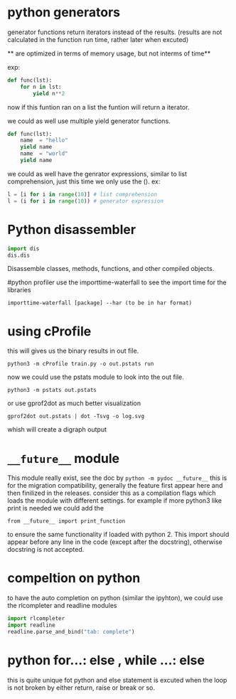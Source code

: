 # python generators

generator functions return iterators instead of the results. (results are not calculated in the function run time, rather later when excuted)

** are optimized in terms of memory usage, but not interms of time**

exp:
```python
def func(lst):
    for n in lst:
        yield n**2
```
now if this funtion ran on a list the funtion will return a iterator. 

we could as well use multiple yield generator functions.
```python
def func(lst):
    name  = "hello"
    yield name
    name  = "world"
    yield name
```

we could as well have the genrator expressions, similar to list comprehension, just this time we only use the (). ex:

```python
l = [i for i in range(10)] # list comprehension
l = (i for i in range(10)) # generator expression 
```


# Python disassembler
``` python 
import dis
dis.dis
```
Disassemble classes, methods, functions, and other compiled objects.

#python profiler
use the importtime-waterfall to see the import time for the libraries 
```
importtime-waterfall [package] --har (to be in har format)
```

# using cProfile

this will gives us the binary results in out file.
```
python3 -m cProfile train.py -o out.pstats run
```
now we could use the pstats module to look into the out file.
```
python3 -m pstats out.pstats 
```
or use gprof2dot as much better visualization
``` 
gprof2dot out.pstats | dot -Tsvg -o log.svg
```
whish will create a digraph output 




# `__future__` module
This module really exist, see the doc by `python -m pydoc __future__`
this is for the migration compatibility, generally the feature first appear here and then finilized in the releases. consider this as a compilation flags which loads the module with different settings. 
for example if more python3 like print is needed we could add the 
```
from __future__ import print_function
```
to ensure the same functionality if loaded with python 2. 
This import should appear before any line in the code (except after the docstring), otherwise docstring is not accepted. 

# compeltion on python 

to have the auto completion on python (similar the ipyhton), we could use the rlcompleter and readline modules
```python
import rlcompleter
import readline
readline.parse_and_bind("tab: complete")
``` 

# python for...: else , while ...: else

this is quite unique fot python and else statement is excuted when the loop is not broken by either return, raise or break or so.







